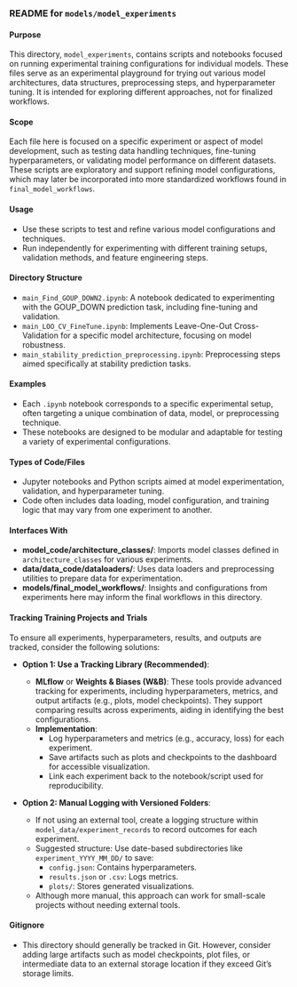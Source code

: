 ### README for `models/model_experiments`

#### Purpose
This directory, `model_experiments`, contains scripts and notebooks focused on running experimental training configurations for individual models. These files serve as an experimental playground for trying out various model architectures, data structures, preprocessing steps, and hyperparameter tuning. It is intended for exploring different approaches, not for finalized workflows.

#### Scope
Each file here is focused on a specific experiment or aspect of model development, such as testing data handling techniques, fine-tuning hyperparameters, or validating model performance on different datasets. These scripts are exploratory and support refining model configurations, which may later be incorporated into more standardized workflows found in `final_model_workflows`.

#### Usage
- Use these scripts to test and refine various model configurations and techniques.
- Run independently for experimenting with different training setups, validation methods, and feature engineering steps.

#### Directory Structure
- `main_Find_GOUP_DOWN2.ipynb`: A notebook dedicated to experimenting with the GOUP_DOWN prediction task, including fine-tuning and validation.
- `main_LOO_CV_FineTune.ipynb`: Implements Leave-One-Out Cross-Validation for a specific model architecture, focusing on model robustness.
- `main_stability_prediction_preprocessing.ipynb`: Preprocessing steps aimed specifically at stability prediction tasks.

#### Examples
- Each `.ipynb` notebook corresponds to a specific experimental setup, often targeting a unique combination of data, model, or preprocessing technique.
- These notebooks are designed to be modular and adaptable for testing a variety of experimental configurations.

#### Types of Code/Files
- Jupyter notebooks and Python scripts aimed at model experimentation, validation, and hyperparameter tuning.
- Code often includes data loading, model configuration, and training logic that may vary from one experiment to another.

#### Interfaces With
- **model_code/architecture_classes/**: Imports model classes defined in `architecture_classes` for various experiments.
- **data/data_code/dataloaders/**: Uses data loaders and preprocessing utilities to prepare data for experimentation.
- **models/final_model_workflows/**: Insights and configurations from experiments here may inform the final workflows in this directory.

#### Tracking Training Projects and Trials
To ensure all experiments, hyperparameters, results, and outputs are tracked, consider the following solutions:

- **Option 1: Use a Tracking Library (Recommended)**:
  - **MLflow** or **Weights & Biases (W&B)**: These tools provide advanced tracking for experiments, including hyperparameters, metrics, and output artifacts (e.g., plots, model checkpoints). They support comparing results across experiments, aiding in identifying the best configurations.
  - **Implementation**: 
    - Log hyperparameters and metrics (e.g., accuracy, loss) for each experiment.
    - Save artifacts such as plots and checkpoints to the dashboard for accessible visualization.
    - Link each experiment back to the notebook/script used for reproducibility.

- **Option 2: Manual Logging with Versioned Folders**:
  - If not using an external tool, create a logging structure within `model_data/experiment_records` to record outcomes for each experiment.
  - Suggested structure: Use date-based subdirectories like `experiment_YYYY_MM_DD/` to save:
    - `config.json`: Contains hyperparameters.
    - `results.json` or `.csv`: Logs metrics.
    - `plots/`: Stores generated visualizations.
  - Although more manual, this approach can work for small-scale projects without needing external tools.

#### Gitignore
- This directory should generally be tracked in Git. However, consider adding large artifacts such as model checkpoints, plot files, or intermediate data to an external storage location if they exceed Git’s storage limits.
